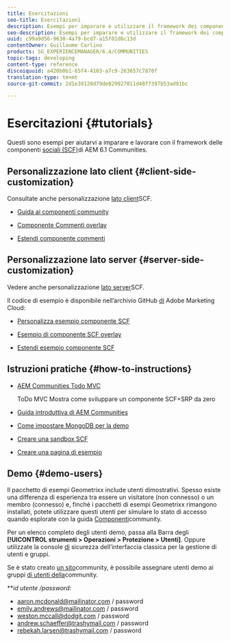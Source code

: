 ```yaml
---
title: Esercitazioni
seo-title: Esercitazioni
description: Esempi per imparare e utilizzare il framework dei componenti social di AEM Communities (SCF)
seo-description: Esempi per imparare e utilizzare il framework dei componenti social di AEM Communities (SCF)
uuid: c99a9d56-9630-4a79-bcd7-a15f01d6c13d
contentOwner: Guillaume Carlino
products: SG_EXPERIENCEMANAGER/6.4/COMMUNITIES
topic-tags: developing
content-type: reference
discoiquuid: a420b0b1-65f4-4103-a7c9-263657c7870f
translation-type: tm+mt
source-git-commit: 2d1e39120d79de029927011d48f7397b53ad91bc

---
```



# Esercitazioni {#tutorials}

Questi sono esempi per aiutarvi a imparare e lavorare con il framework delle componenti [sociali (SCF)](scf.md)di AEM 6.1 Communities.

## Personalizzazione lato client {#client-side-customization}

Consultate anche personalizzazione [lato client](client-customize.md)SCF.

* [Guida ai componenti community](components-guide.md)

* [Componente Commenti overlay](overlay-comments.md)

* [Estendi componente commenti](extend-comments.md)

## Personalizzazione lato server {#server-side-customization}

Vedere anche personalizzazione [lato server](server-customize.md)SCF.

Il codice di esempio è disponibile nell’archivio GitHub [di](https://github.com/Adobe-Marketing-Cloud) Adobe Marketing Cloud:

* [Personalizza esempio componente SCF](https://github.com/Adobe-Marketing-Cloud/aem-scf-sample-components-customize)

* [Esempio di componente SCF overlay](https://github.com/Adobe-Marketing-Cloud/aem-scf-sample-components-overlay)

* [Estendi esempio componente SCF](https://github.com/Adobe-Marketing-Cloud/aem-scf-sample-components-extension)

## Istruzioni pratiche {#how-to-instructions}

* [AEM Communities Todo MVC](https://github.com/Adobe-Marketing-Cloud/aem-communities-todomvc-sample)

   ToDo MVC Mostra come sviluppare un componente SCF+SRP da zero

* [Guida introduttiva di AEM Communities](getting-started.md)

* [Come impostare MongoDB per la demo](demo-mongo.md)

* [Creare una sandbox SCF](an-scf-sandbox.md)

* [Creare una pagina di esempio](create-sample-page.md)

## Demo {#demo-users}

Il pacchetto di esempi Geometrixx include utenti dimostrativi. Spesso esiste una differenza di esperienza tra essere un visitatore (non connesso) o un membro (connesso) e, finché i pacchetti di esempi Geometrixx rimangono installati, potete utilizzare questi utenti per simulare lo stato di accesso quando esplorate con la guida [Componenti](components-guide.md)community.

Per un elenco completo degli utenti demo, passa alla Barra degli **[!UICONTROL strumenti > Operazioni > Protezione > Utenti]**. Oppure utilizzate la console [di](http://localhost:4502/useradmin) sicurezza dell’interfaccia classica per la gestione di utenti e gruppi.

Se è stato creato [un sito](getting-started.md)community, è possibile assegnare utenti demo ai gruppi [di utenti della](users.md)community.

***id *utente /*password:***

* aaron.mcdonald@mailinator.com / password
* emily.andrews@mailinator.com / password
* weston.mccall@dodgit.com / password
* andrew.schaeffer@trashymail.com / password
* rebekah.larsen@trashymail.com / password
